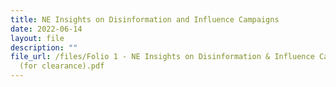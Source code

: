 ```yaml
---
title: NE Insights on Disinformation and Influence Campaigns
date: 2022-06-14
layout: file
description: ""
file_url: /files/Folio 1 - NE Insights on Disinformation & Influence Campaigns
  (for clearance).pdf
---
```

